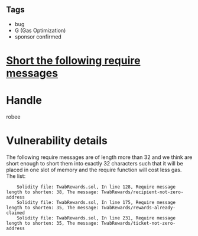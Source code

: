 ## Tags

- bug
- G (Gas Optimization)
- sponsor confirmed

# [Short the following require messages](https://github.com/code-423n4/2021-12-pooltogether-findings/issues/13) 

# Handle

robee


# Vulnerability details

The following require messages are of length more than 32 and we think are short enough to short
them into exactly 32 characters such that it will be placed in one slot of memory and the require 
function will cost less gas. 
The list: 

        Solidity file: TwabRewards.sol, In line 128, Require message length to shorten: 38, The message: TwabRewards/recipient-not-zero-address
        Solidity file: TwabRewards.sol, In line 175, Require message length to shorten: 35, The message: TwabRewards/rewards-already-claimed
        Solidity file: TwabRewards.sol, In line 231, Require message length to shorten: 35, The message: TwabRewards/ticket-not-zero-address


